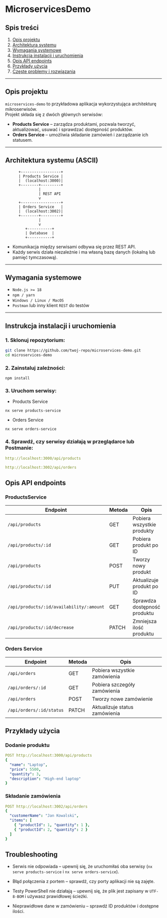 # MicroservicesDemo

## Spis treści
1. [Opis projektu](#opis-projektu)  
2. [Architektura systemu](#architektura-systemu)  
3. [Wymagania systemowe](#wymagania-systemowe)  
4. [Instrukcja instalacji i uruchomienia](#instrukcja-instalacji-i-uruchomienia)  
5. [Opis API endpoints](#opis-api-endpoints)  
6. [Przykłady użycia](#przyklady-uzycia)  
7. [Częste problemy i rozwiązania](#czeste-problemy-i-rozwiazania)  

---

## Opis projektu
`microservices-demo` to przykładowa aplikacja wykorzystująca architekturę mikroserwisów.  
Projekt składa się z dwóch głównych serwisów:  

- **Products Service** – zarządza produktami, pozwala tworzyć, aktualizować, usuwać i sprawdzać dostępność produktów.  
- **Orders Service** – umożliwia składanie zamówień i zarządzanie ich statusem.  

---

## Architektura systemu (ASCII)

          +------------------+
          | Products Service |
          |  (localhost:3000)|
          +--------+---------+
                   |
                   | REST API
                   v
          +------------------+
          | Orders Service   |
          |  (localhost:3002)|
          +--------+---------+
                   |
                   v
             +-----------+
             | Database  |
             +-----------+


- Komunikacja między serwisami odbywa się przez REST API.  
- Każdy serwis działa niezależnie i ma własną bazę danych (lokalną lub pamięć tymczasową).  

---

## Wymagania systemowe
- `Node.js >= 18  `
- `npm / yarn  `
- `Windows / Linux / MacOS`
- `Postman` lub inny klient `REST` do testów  

---

## Instrukcja instalacji i uruchomienia
### 1. Sklonuj repozytorium:
   ```bash
   git clone https://github.com/twoj-repo/microservices-demo.git
   cd microservices-demo
   ```

### 2. Zainstaluj zależności:

`npm install`

### 3. Uruchom serwisy:

- Products Service

`nx serve products-service`

- Orders Service

`nx serve orders-service`

### 4. Sprawdź, czy serwisy działają w przeglądarce lub Postmanie:

```yml
http://localhost:3000/api/products

http://localhost:3002/api/orders
```

## Opis API endpoints

### ProductsService

| Endpoint                                 | Metoda | Opis                         |
| ---------------------------------------- | ------ | ---------------------------- |
| `/api/products`                          | GET    | Pobiera wszystkie produkty   |
| `/api/products/:id`                      | GET    | Pobiera produkt po ID        |
| `/api/products`                          | POST   | Tworzy nowy produkt          |
| `/api/products/:id`                      | PUT    | Aktualizuje produkt po ID    |
| `/api/products/:id/availability/:amount` | GET    | Sprawdza dostępność produktu |
| `/api/products/:id/decrease`             | PATCH  | Zmniejsza ilość produktu     |

### Orders Service

| Endpoint                 | Metoda | Opis                          |
| ------------------------ | ------ | ----------------------------- |
| `/api/orders`            | GET    | Pobiera wszystkie zamówienia  |
| `/api/orders/:id`        | GET    | Pobiera szczegóły zamówienia  |
| `/api/orders`            | POST   | Tworzy nowe zamówienie        |
| `/api/orders/:id/status` | PATCH  | Aktualizuje status zamówienia |

## Przykłady użycia

### Dodanie produktu

```yml
POST http://localhost:3000/api/products
{
  "name": "Laptop",
  "price": 5500,
  "quantity": 3,
  "description": "High-end laptop"
}
```
### Składanie zamówienia

```yml
POST http://localhost:3002/api/orders
{
  "customerName": "Jan Kowalski",
  "items": [
    { "productId": 1, "quantity": 1 },
    { "productId": 2, "quantity": 2 }
  ]
}
```

## Troubleshooting

- Serwis nie odpowiada – upewnij się, że uruchomiłaś oba serwisy (`nx serve products-service` i `nx serve orders-service`).

- Błąd połączenia z portem – sprawdź, czy porty aplikacji nie są zajęte.

- Testy PowerShell nie działają – upewnij się, że plik jest zapisany w `UTF-8-BOM` i używasz prawidłowej ścieżki.

- Nieprawidłowe dane w zamówieniu – sprawdź ID produktów i dostępne ilości.